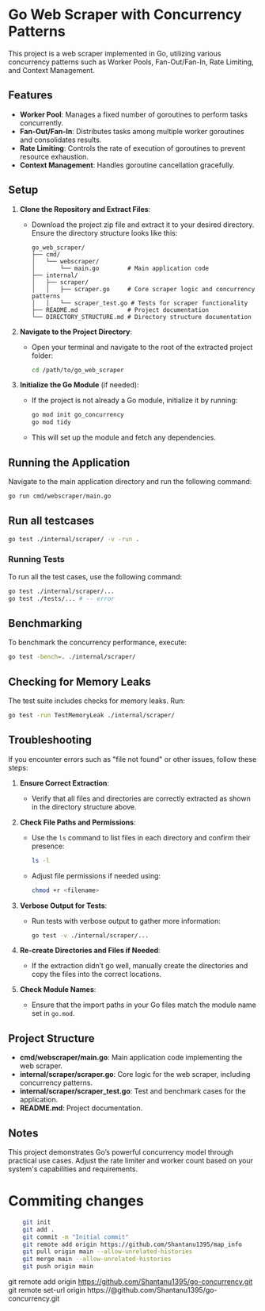 
# Go Web Scraper with Concurrency Patterns

This project is a web scraper implemented in Go, utilizing various concurrency patterns such as Worker Pools, Fan-Out/Fan-In, Rate Limiting, and Context Management.

## Features
- **Worker Pool**: Manages a fixed number of goroutines to perform tasks concurrently.
- **Fan-Out/Fan-In**: Distributes tasks among multiple worker goroutines and consolidates results.
- **Rate Limiting**: Controls the rate of execution of goroutines to prevent resource exhaustion.
- **Context Management**: Handles goroutine cancellation gracefully.

## Setup
1. **Clone the Repository and Extract Files**:
    - Download the project zip file and extract it to your desired directory. Ensure the directory structure looks like this:
      ```
      go_web_scraper/
      ├── cmd/
      │   └── webscraper/
      │       └── main.go        # Main application code
      ├── internal/
      │   ├── scraper/
      │   │   ├── scraper.go     # Core scraper logic and concurrency patterns
      │   │   └── scraper_test.go # Tests for scraper functionality
      ├── README.md              # Project documentation
      └── DIRECTORY_STRUCTURE.md # Directory structure documentation
      ```

2. **Navigate to the Project Directory**:
    - Open your terminal and navigate to the root of the extracted project folder:
      ```bash
      cd /path/to/go_web_scraper
      ```

3. **Initialize the Go Module** (if needed):
    - If the project is not already a Go module, initialize it by running:
      ```bash
      go mod init go_concurrency
      go mod tidy
      ```
    - This will set up the module and fetch any dependencies.

## Running the Application
Navigate to the main application directory and run the following command:
```bash
go run cmd/webscraper/main.go
```

## Run all testcases
```bash
go test ./internal/scraper/ -v -run .
```

### Running Tests
To run all the test cases, use the following command:
```bash
go test ./internal/scraper/...
go test ./tests/... # -- error
```

## Benchmarking
To benchmark the concurrency performance, execute:
```bash
go test -bench=. ./internal/scraper/
```

## Checking for Memory Leaks
The test suite includes checks for memory leaks. Run:
```bash
go test -run TestMemoryLeak ./internal/scraper/
```

## Troubleshooting
If you encounter errors such as "file not found" or other issues, follow these steps:

1. **Ensure Correct Extraction**:
    - Verify that all files and directories are correctly extracted as shown in the directory structure above.

2. **Check File Paths and Permissions**:
    - Use the `ls` command to list files in each directory and confirm their presence:
      ```bash
      ls -l
      ```
    - Adjust file permissions if needed using:
      ```bash
      chmod +r <filename>
      ```

3. **Verbose Output for Tests**:
    - Run tests with verbose output to gather more information:
      ```bash
      go test -v ./internal/scraper/...
      ```

4. **Re-create Directories and Files if Needed**:
    - If the extraction didn’t go well, manually create the directories and copy the files into the correct locations.

5. **Check Module Names**:
    - Ensure that the import paths in your Go files match the module name set in `go.mod`.

## Project Structure
- **cmd/webscraper/main.go**: Main application code implementing the web scraper.
- **internal/scraper/scraper.go**: Core logic for the web scraper, including concurrency patterns.
- **internal/scraper/scraper_test.go**: Test and benchmark cases for the application.
- **README.md**: Project documentation.

## Notes
This project demonstrates Go’s powerful concurrency model through practical use cases. Adjust the rate limiter and worker count based on your system's capabilities and requirements.

# Commiting changes
```bash
    git init
    git add .
    git commit -m "Initial commit"
    git remote add origin https://github.com/Shantanu1395/map_info
    git pull origin main --allow-unrelated-histories
    git merge main --allow-unrelated-histories
    git push origin main
 ```

git remote add origin https://github.com/Shantanu1395/go-concurrency.git
git remote set-url origin https://<TOKEN>@github.com/Shantanu1395/go-concurrency.git